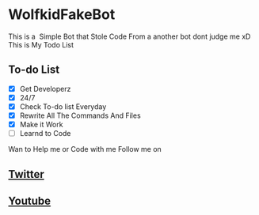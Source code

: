 # WolfkidFakeBot
This is a  Simple Bot that Stole Code From a another bot dont judge me xD
This is My Todo List

## To-do List
- [x] Get Developerz
- [x] 24/7
- [x] Check To-do list Everyday
- [x] Rewrite All The Commands And Files
- [x] Make it Work
- [ ] Learnd to Code

Wan to Help me or Code with me Follow me on 
## [Twitter](https://mobile.twitter.com/@TheRealWolfkid)
## [Youtube](https://www.youtube.com/c/Wolfkid)
